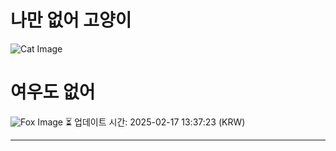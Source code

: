 
# 나만 없어 고양이

![Cat Image](https://cdn2.thecatapi.com/images/b6i.jpg)

# 여우도 없어
![Fox Image](https://randomfox.ca/images/80.jpg)
⏳ 업데이트 시간: 2025-02-17 13:37:23 (KRW)

---
